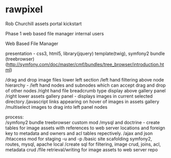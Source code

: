 rawpixel
========

Rob Churchill assets portal kickstart

Phase 1 web based file manager internal users

Web Based File Manager 

presentation - css3, html5, library(jquery) template(twig), symfony2 bundle (treebrowser) (http://symfony.com/doc/master/cmf/bundles/tree_browser/introduction.html)
  
  /drag and drop image files lower left section
  /left hand filtering above node hierarchy - 
  /left hand nodes and subnodes which can accept drag and drop of other nodes
  /right hand file breadcrumb type display above gallery panel
  /right lower assets gallery panel - displays images in current selected directory
  /javascript links appearing on hover of images in assets gallery
  /multiselect images to drag into left panel nodes
  
process:  
  /symfony2 bundle treebrowser custom mod
  /mysql and doctrine - create tables for image assets with references to web server locations and foreign key to metadata and owners and acl tables repectively.
  /ajax and json
  /htaccess mod for staging -u and -p
  /basic site scafolding symfony2, routes, mysql, apache local
  /create sql for filtering, image crud, joins, acl, metadata crud
  /file retrieval/writing for image assets to web server repo
  
  

